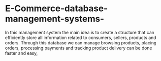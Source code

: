 # E-Commerce-database-management-systems-
  In this management system the main idea is to create a structure that can efficiently store all information related to consumers, sellers, products and orders. Through this database we can manage browsing products, placing orders, processing payments and tracking product delivery can be done faster and easy,

